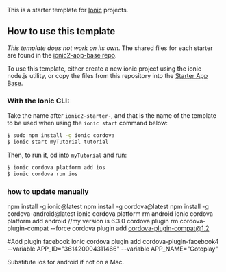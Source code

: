 This is a starter template for [Ionic](http://ionicframework.com/docs/) projects.

## How to use this template

*This template does not work on its own*. The shared files for each starter are found in the [ionic2-app-base repo](https://github.com/ionic-team/ionic2-app-base).

To use this template, either create a new ionic project using the ionic node.js utility, or copy the files from this repository into the [Starter App Base](https://github.com/ionic-team/ionic2-app-base).

### With the Ionic CLI:

Take the name after `ionic2-starter-`, and that is the name of the template to be used when using the `ionic start` command below:

```bash
$ sudo npm install -g ionic cordova
$ ionic start myTutorial tutorial
```

Then, to run it, cd into `myTutorial` and run:

```bash
$ ionic cordova platform add ios
$ ionic cordova run ios
```
### how to update manually 
npm install -g ionic@latest
npm install -g cordova@latest
npm install -g cordova-android@latest
ionic cordova platform rm android
ionic cordova platform add android //my version is 6.3.0
cordova plugin rm cordova-plugin-compat --force
cordova plugin add cordova-plugin-compat@1.2

#Add plugin facebook
ionic cordova plugin add cordova-plugin-facebook4 --variable APP_ID="361420004311466" --variable APP_NAME="Gotoplay"

Substitute ios for android if not on a Mac.

